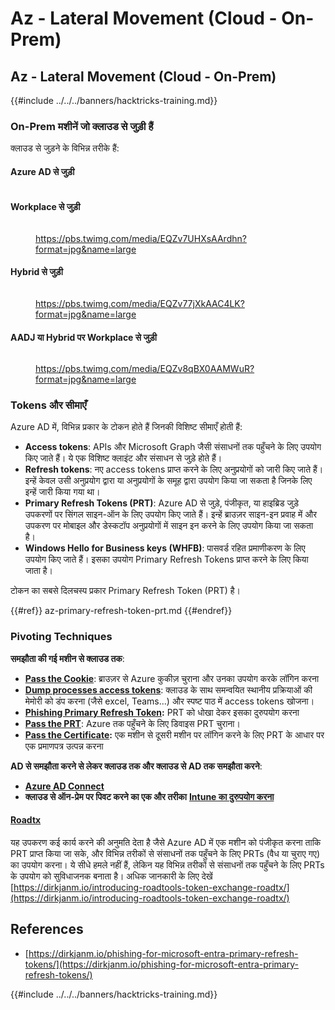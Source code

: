 # Az - Lateral Movement (Cloud - On-Prem)

## Az - Lateral Movement (Cloud - On-Prem)

{{#include ../../../banners/hacktricks-training.md}}

### On-Prem मशीनें जो क्लाउड से जुड़ी हैं

क्लाउड से जुड़ने के विभिन्न तरीके हैं:

#### Azure AD से जुड़ी

<figure><img src="../../../images/image (259).png" alt=""><figcaption></figcaption></figure>

#### Workplace से जुड़ी

<figure><img src="../../../images/image (222).png" alt=""><figcaption><p><a href="https://pbs.twimg.com/media/EQZv7UHXsAArdhn?format=jpg&#x26;name=large">https://pbs.twimg.com/media/EQZv7UHXsAArdhn?format=jpg&#x26;name=large</a></p></figcaption></figure>

#### Hybrid से जुड़ी

<figure><img src="../../../images/image (178).png" alt=""><figcaption><p><a href="https://pbs.twimg.com/media/EQZv77jXkAAC4LK?format=jpg&#x26;name=large">https://pbs.twimg.com/media/EQZv77jXkAAC4LK?format=jpg&#x26;name=large</a></p></figcaption></figure>

#### AADJ या Hybrid पर Workplace से जुड़ी

<figure><img src="../../../images/image (252).png" alt=""><figcaption><p><a href="https://pbs.twimg.com/media/EQZv8qBX0AAMWuR?format=jpg&#x26;name=large">https://pbs.twimg.com/media/EQZv8qBX0AAMWuR?format=jpg&#x26;name=large</a></p></figcaption></figure>

### Tokens और सीमाएँ <a href="#tokens-and-limitations" id="tokens-and-limitations"></a>

Azure AD में, विभिन्न प्रकार के टोकन होते हैं जिनकी विशिष्ट सीमाएँ होती हैं:

- **Access tokens**: APIs और Microsoft Graph जैसी संसाधनों तक पहुँचने के लिए उपयोग किए जाते हैं। ये एक विशिष्ट क्लाइंट और संसाधन से जुड़े होते हैं।
- **Refresh tokens**: नए access tokens प्राप्त करने के लिए अनुप्रयोगों को जारी किए जाते हैं। इन्हें केवल उसी अनुप्रयोग द्वारा या अनुप्रयोगों के समूह द्वारा उपयोग किया जा सकता है जिनके लिए इन्हें जारी किया गया था।
- **Primary Refresh Tokens (PRT)**: Azure AD से जुड़े, पंजीकृत, या हाइब्रिड जुड़े उपकरणों पर सिंगल साइन-ऑन के लिए उपयोग किए जाते हैं। इन्हें ब्राउज़र साइन-इन प्रवाह में और उपकरण पर मोबाइल और डेस्कटॉप अनुप्रयोगों में साइन इन करने के लिए उपयोग किया जा सकता है।
- **Windows Hello for Business keys (WHFB)**: पासवर्ड रहित प्रमाणीकरण के लिए उपयोग किए जाते हैं। इसका उपयोग Primary Refresh Tokens प्राप्त करने के लिए किया जाता है।

टोकन का सबसे दिलचस्प प्रकार Primary Refresh Token (PRT) है।

{{#ref}}
az-primary-refresh-token-prt.md
{{#endref}}

### Pivoting Techniques

**समझौता की गई मशीन से क्लाउड तक**:

- [**Pass the Cookie**](az-pass-the-cookie.md): ब्राउज़र से Azure कुकीज़ चुराना और उनका उपयोग करके लॉगिन करना
- [**Dump processes access tokens**](az-processes-memory-access-token.md): क्लाउड के साथ समन्वयित स्थानीय प्रक्रियाओं की मेमोरी को डंप करना (जैसे excel, Teams...) और स्पष्ट पाठ में access tokens खोजना।
- [**Phishing Primary Refresh Token**](az-phishing-primary-refresh-token-microsoft-entra.md)**:** PRT को धोखा देकर इसका दुरुपयोग करना
- [**Pass the PRT**](pass-the-prt.md): Azure तक पहुँचने के लिए डिवाइस PRT चुराना।
- [**Pass the Certificate**](az-pass-the-certificate.md)**:** एक मशीन से दूसरी मशीन पर लॉगिन करने के लिए PRT के आधार पर एक प्रमाणपत्र उत्पन्न करना

**AD से समझौता करने से लेकर क्लाउड तक और क्लाउड से AD तक समझौता करने**:

- [**Azure AD Connect**](azure-ad-connect-hybrid-identity/)
- **क्लाउड से ऑन-प्रेम पर पिवट करने का एक और तरीका** [**Intune का दुरुपयोग करना**](../az-services/intune.md)

#### [Roadtx](https://github.com/dirkjanm/ROADtools)

यह उपकरण कई कार्य करने की अनुमति देता है जैसे Azure AD में एक मशीन को पंजीकृत करना ताकि PRT प्राप्त किया जा सके, और विभिन्न तरीकों से संसाधनों तक पहुँचने के लिए PRTs (वैध या चुराए गए) का उपयोग करना। ये सीधे हमले नहीं हैं, लेकिन यह विभिन्न तरीकों से संसाधनों तक पहुँचने के लिए PRTs के उपयोग को सुविधाजनक बनाता है। अधिक जानकारी के लिए देखें [https://dirkjanm.io/introducing-roadtools-token-exchange-roadtx/](https://dirkjanm.io/introducing-roadtools-token-exchange-roadtx/)

## References

- [https://dirkjanm.io/phishing-for-microsoft-entra-primary-refresh-tokens/](https://dirkjanm.io/phishing-for-microsoft-entra-primary-refresh-tokens/)

{{#include ../../../banners/hacktricks-training.md}}

